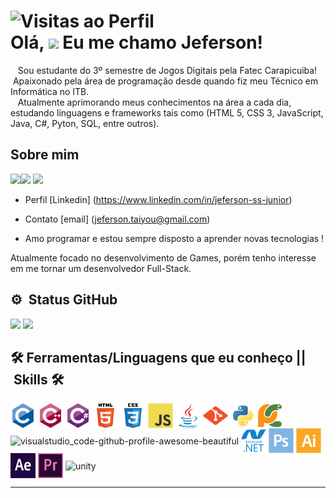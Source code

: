 <h1 align="left"><img src="https://komarev.com/ghpvc/?username=JefersonTaiyou&color=blueviolet" alt="Visitas ao Perfil" /> <br>Olá, <img src="https://raw.githubusercontent.com/kaueMarques/kaueMarques/master/hi.gif" width="30px"> Eu me chamo Jeferson! </h1>

&nbsp;&nbsp;&nbsp;Sou estudante do 3º semestre de Jogos Digitais pela Fatec Carapicuiba!
&nbsp;Apaixonado pela área de programação desde quando fiz meu Técnico em Informática no ITB.
<br>&nbsp;&nbsp;&nbsp;Atualmente aprimorando meus conhecimentos na área a cada dia, estudando linguagens e frameworks tais como (HTML 5, CSS 3, JavaScript, Java, C#, Pyton, SQL, entre outros).

## Sobre mim

<a href="https://www.linkedin.com/in/jeferson-ss-junior" target="_blank"><img src="https://img.shields.io/badge/-LinkedIn-%230077B5?style=for-the-badge&logo=linkedin&logoColor=white" target="_blank" /></a><a href="https://github.com/JefersonTaiyou/" target="_blank"><img src="https://img.shields.io/badge/GitHub-100000?style=for-the-badge&logo=github&logoColor=white" target="_blank" /></a></a>
<a href="https://mail.google.com/mail/u/0/" target="_blank"><img src="https://img.shields.io/badge/Gmail-FF0000?style=for-the-badge&logo=gmail&logoColor=white" target="_blank" /></a>

 - Perfil [Linkedin] (https://www.linkedin.com/in/jeferson-ss-junior)

 - Contato [email] (jeferson.taiyou@gmail.com)

 - Amo programar e estou sempre disposto a aprender novas tecnologias !

Atualmente focado no desenvolvimento de Games, porém tenho interesse em me tornar um desenvolvedor Full-Stack.

 ## ⚙️ &nbsp;Status GitHub

<div>
  <a href="https://github.com/JefersonTaiyou" target="_blank">
  <img height="180em" src="https://github-readme-stats.vercel.app/api?username=JefersonTaiyou&show_icons=true&title_color=fff&icon_color=790097&text_color=9f9f9f&bg_color=000000"/></a>
  <a href="https://github.com/JefersonTaiyou" target="_blank">
  <img height="180em" src="https://github-readme-stats.vercel.app/api/top-langs/?username=JefersonTaiyu&title_color=fff&layout=compact&theme=midnight-purple"/></a>
</div>

## 🛠 Ferramentas/Linguagens que eu conheço || &nbsp;Skills 🛠 
  
<div style="display: inline_block">
<img src="https://raw.githubusercontent.com/devicons/devicon/master/icons/c/c-original.svg" alt="C" title="C" style="max-width: 100%;" width="40" height="40" align="middle"> 

<img src="https://raw.githubusercontent.com/devicons/devicon/master/icons/cplusplus/cplusplus-original.svg" alt="C++" title="C++" style="max-width: 100%;" width="40" height="40" align="middle"> 

<img src="https://raw.githubusercontent.com/devicons/devicon/master/icons/csharp/csharp-original.svg" alt="C#" title="C#" style="max-width: 100%;" width="40" height="40" align="middle">

<img src="https://raw.githubusercontent.com/devicons/devicon/master/icons/html5/html5-original-wordmark.svg" alt="HTML5" title="HTML5" style="max-width: 100%;" width="40" height="40" align="middle">
  
<img src="https://raw.githubusercontent.com/devicons/devicon/master/icons/css3/css3-original-wordmark.svg" alt="CSS3" title="CSS3" style="max-width: 100%;" width="40" height="40" align="middle">

<img src="https://raw.githubusercontent.com/devicons/devicon/master/icons/javascript/javascript-original.svg" alt="JavaScript" title="JavaScript" style="max-width: 100%;" width="40" height="40" align="middle">
  
<img src="https://raw.githubusercontent.com/devicons/devicon/master/icons/java/java-original.svg" alt="Java" title="Java" style="max-width: 100%;" width="40" height="40" align="middle">

<img src="https://raw.githubusercontent.com/devicons/devicon/master/icons/git/git-original.svg" alt="Git" title="Git" style="max-width: 100%;" width="40" height="30" align="middle">
  
<img src="https://raw.githubusercontent.com/devicons/devicon/master/icons/python/python-original.svg" alt="Python" title="Python" style="max-width: 100%;" width="40" height="40" align="middle">
  
<img src="https://github.com/devicons/devicon/blob/master/icons/pycharm/pycharm-original.svg" alt="PyCharm" title="PyCharm" style="max-width: 100%;" width="40" height="40" align="middle">

<img src="https://camo.githubusercontent.com/aa0e4ed5f01fb902f1405feb0a9baa285076a5b981e4323267c6b9977aa1d9fb/68747470733a2f2f7777772e766563746f726c6f676f2e7a6f6e652f6c6f676f732f76697375616c73747564696f5f636f64652f76697375616c73747564696f5f636f64652d69636f6e2e737667" alt="visualstudio_code-github-profile-awesome-beautiful" title="VSCode" style="max-width: 100%;" width="40" height="40" align="middle">
  
<img src="https://github.com/devicons/devicon/blob/master/icons/dot-net/dot-net-plain-wordmark.svg" alt=".net" title=".NET" style="max-width: 100%;" width="40" height="40" align="middle">  
  
<img src="https://github.com/devicons/devicon/blob/master/icons/photoshop/photoshop-plain.svg" alt="photoshop" title="Photoshop" style="max-width: 100%;" width="40" height="40" align="middle">
  
<img src="https://github.com/devicons/devicon/blob/master/icons/illustrator/illustrator-plain.svg" alt="illustrator" title="Illustrator" style="max-width: 100%;" width="40" height="40" align="middle">
  
<img src="https://github.com/devicons/devicon/blob/master/icons/aftereffects/aftereffects-plain.svg" alt="aftereffects" title="After Effects" style="max-width: 100%;" width="40" height="40" align="middle">
  
<img src="https://github.com/devicons/devicon/blob/master/icons/premierepro/premierepro-original.svg" alt="premiere" title="Premiere" style="max-width: 100%;" width="40" height="40" align="middle">
  
<img src="https://github.com/Harindulk/harindu.dev/blob/main/assets/icons/unity.svg" alt="unity" title="Unity" style="max-width: 100%;" width="40" height="40" align="middle">
  
</div>

--------------------------------------
